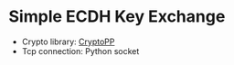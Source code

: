 # Simple ECDH Key Exchange

- Crypto library: [CryptoPP](https://github.com/weidai11/cryptopp)
- Tcp connection: Python socket
